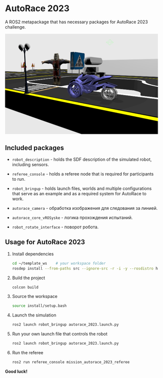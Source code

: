 # AutoRace 2023
A ROS2 metapackage that has necessary packages for AutoRace 2023 challenge.

<div align="center">
  <img src="AutoRace.png" width="600"/>
</div>

## Included packages

* `robot_description` - holds the SDF description of the simulated robot, including sensors.

* `referee_console` - holds a referee node that is required for participants to run.

* `robot_bringup` - holds launch files, worlds and multiple configurations that serve as an example and as a required system for AutoRace to work.

* `autorace_camera` - обработка изображения для следования за линией.

* `autorace_core_vROSyske` - логика прохождения испытаний.

* `robot_rotate_interface` - поворот робота.


## Usage for AutoRace 2023

1. Install dependencies

    ```bash
    cd ~/template_ws    # your workspace folder
    rosdep install --from-paths src --ignore-src -r -i -y --rosdistro humble
    ```

2. Build the project

    ```bash
    colcon build
    ```

3. Source the workspace

    ```bash
    source install/setup.bash
    ```

4. Launch the simulation

    ```bash
    ros2 launch robot_bringup autorace_2023.launch.py
    ```

5. Run your own launch file that controls the robot

    ```bash
    ros2 launch robot_bringup autorace_2023.launch.py
    ```

6. Run the referee

    ```bash
    ros2 run referee_console mission_autorace_2023_referee
    ```

**Good luck!**
